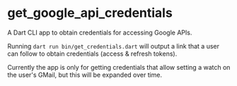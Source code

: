 # get_google_api_credentials

A Dart CLI app to obtain credentials for accessing Google APIs.

Running `dart run bin/get_credentials.dart` will output a link that a user can follow to obtain credentials (access & refresh tokens).

Currently the app is only for getting credentials that allow setting a watch on the user's GMail, but this will be expanded over time.
